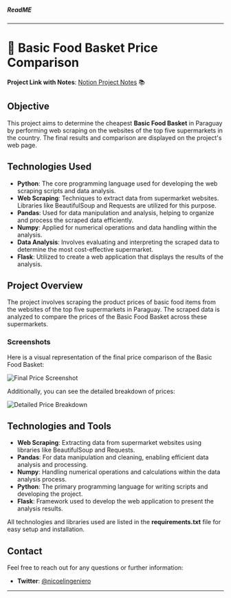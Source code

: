 ##### ReadME

---

# 🧺 Basic Food Basket Price Comparison

**Project Link with Notes**: [Notion Project Notes](https://www.notion.so/Canasta-basica-precios-promedios-en-py-617ca121378d44b7b7b9deb15ffddeec) 📚 

## Objective

This project aims to determine the cheapest **Basic Food Basket** in Paraguay by performing web scraping on the websites of the top five supermarkets in the country. The final results and comparison are displayed on the project's web page.

## Technologies Used

- **Python**: The core programming language used for developing the web scraping scripts and data analysis.
- **Web Scraping**: Techniques to extract data from supermarket websites. Libraries like BeautifulSoup and Requests are utilized for this purpose.
- **Pandas**: Used for data manipulation and analysis, helping to organize and process the scraped data efficiently.
- **Numpy**: Applied for numerical operations and data handling within the analysis.
- **Data Analysis**: Involves evaluating and interpreting the scraped data to determine the most cost-effective supermarket.
- **Flask**: Utilized to create a web application that displays the results of the analysis.

## Project Overview

The project involves scraping the product prices of basic food items from the websites of the top five supermarkets in Paraguay. The scraped data is analyzed to compare the prices of the Basic Food Basket across these supermarkets.

### Screenshots

Here is a visual representation of the final price comparison of the Basic Food Basket:

![Final Price Screenshot](https://user-images.githubusercontent.com/65906810/199857022-022d637a-7d08-488e-b693-4b637ec7b49b.png)

Additionally, you can see the detailed breakdown of prices:

![Detailed Price Breakdown](https://user-images.githubusercontent.com/65906810/199857076-a98810d3-e92e-441a-91b0-b14165bf6094.png)

## Technologies and Tools

- **Web Scraping**: Extracting data from supermarket websites using libraries like BeautifulSoup and Requests.
- **Pandas**: For data manipulation and cleaning, enabling efficient data analysis and processing.
- **Numpy**: Handling numerical operations and calculations within the data analysis process.
- **Python**: The primary programming language for writing scripts and developing the project.
- **Flask**: Framework used to develop the web application to present the analysis results.

All technologies and libraries used are listed in the **requirements.txt** file for easy setup and installation.

## Contact

Feel free to reach out for any questions or further information:
- **Twitter**: [@nicoelingeniero](https://twitter.com/nicoelingeniero)

---

